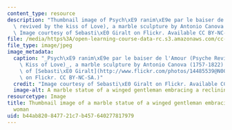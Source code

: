 ```yaml
---
content_type: resource
description: "Thumbnail image of Psych\xE9 ranim\xE9e par le baiser de l'Amour (Psyche\
  \ revived by the kiss of Love), a marble sculpture by Antonio Canova (1757-1822).\
  \ Image courtesy of Sebasti\xE0 Giralt on Flickr. Available CC BY-NC-SA."
file: /media/https%3A/open-learning-course-data-rc.s3.amazonaws.com/cc-112-philosophy-of-love-spring-2013/b44ab820847721c7b457640277817979_CC-112s13-th.jpg
file_type: image/jpeg
image_metadata:
  caption: "_Psych\xE9 ranim\xE9e par le baiser de l'Amour (Psyche Revived by the\
    \ Kiss of Love)_, a marble sculpture by Antonio Canova (1757-1822). (Image courtesy\
    \ of [Sebasti\xE0 Giralt](http://www.flickr.com/photos/14485539@N00/518158761/in/photolist-MMGxK-7hcx1q-5Y3iHQ-5XY3ov-Ej4Mk-S9wv-eb9LnE-eb9LA7-6ctqLz)\
    \ on Flickr. CC BY-NC-SA.)"
  credit: "Image courtesy of Sebasti\xE0 Giralt on Flickr. Available CC BY-NC-SA."
  image-alt: A marble statue of a winged gentleman embracing a reclining woman.
resourcetype: Image
title: Thumbnail image of a marble statue of a winged gentleman embracing a reclining
  woman
uid: b44ab820-8477-21c7-b457-640277817979
---
```

